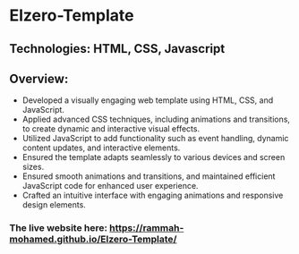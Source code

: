 # Elzero-Template
## Technologies:  HTML, CSS, Javascript
## Overview: 
- Developed a visually engaging web template using HTML, CSS, and JavaScript.
- Applied advanced CSS techniques, including animations and transitions, to create dynamic and interactive visual effects.
- Utilized JavaScript to add functionality such as event handling, dynamic content updates, and interactive elements.
- Ensured the template adapts seamlessly to various devices and screen sizes.
- Ensured smooth animations and transitions, and maintained efficient JavaScript code for enhanced user experience.
- Crafted an intuitive interface with engaging animations and responsive design elements. 
### The live website here: https://rammah-mohamed.github.io/Elzero-Template/
